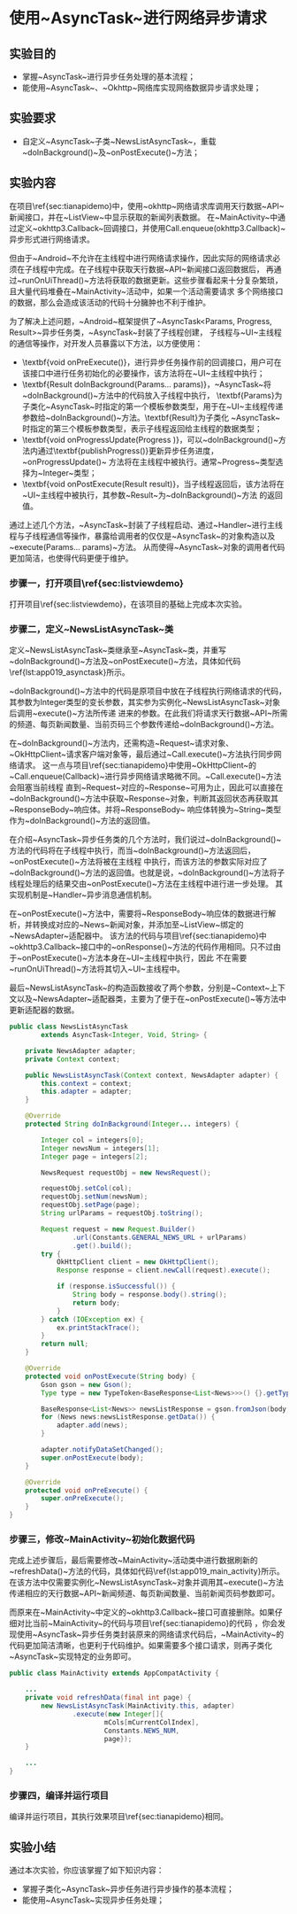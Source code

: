 
# 使用~AsyncTask~进行网络异步请求

## 实验目的
 *  掌握~AsyncTask~进行异步任务处理的基本流程；
 *  能使用~AsyncTask~、~Okhttp~网络库实现网络数据异步请求处理；
  
## 实验要求
 *  自定义~AsyncTask~子类~NewsListAsyncTask~，重载~doInBackground()~及~onPostExecute()~方法； 
   
## 实验内容

在项目\ref{sec:tianapidemo}中，使用~okhttp~网络请求库调用天行数据~API~新闻接口，并在~ListView~中显示获取的新闻列表数据。
在~MainActivity~中通过定义~okhttp3.Callback~回调接口，并使用Call.enqueue(okhttp3.Callback)~
异步形式进行网络请求。

但由于~Android~不允许在主线程中进行网络请求操作，因此实际的网络请求必须在子线程中完成。在子线程中获取天行数据~API~新闻接口返回数据后，
再通过~runOnUiThread()~方法将获取的数据更新。这些步骤看起来十分复杂繁琐，且大量代码堆叠在~MainActivity~活动中，如果一个活动需要请求
多个网络接口的数据，那么会造成该活动的代码十分臃肿也不利于维护。

为了解决上述问题，~Android~框架提供了~AsyncTask<Params, Progress, Result>~异步任务类，~AsyncTask~封装了子线程创建，
子线程与~UI~主线程的通信等操作，对开发人员暴露以下方法，以方便使用：
 *  \textbf{void onPreExecute()}，进行异步任务操作前的回调接口，用户可在该接口中进行任务初始化的必要操作，该方法将在~UI~主线程中执行；
 *  \textbf{Result doInBackground(Params... params)}，~AsyncTask~将~doInBackground()~方法中的代码放入子线程中执行，
    \textbf{Params}为子类化~AsyncTask~时指定的第一个模板参数类型，用于在~UI~主线程传递参数给~doInBackground()~方法。\textbf{Result}为子类化
    ~AsyncTask~时指定的第三个模板参数类型，表示子线程返回给主线程的数据类型；
 *  \textbf{void onProgressUpdate(Progress )}，可以~doInBackground()~方法内通过\textbf{publishProgress()}更新异步任务进度，~onProgressUpdate()~
    方法将在主线程中被执行。通常~Progress~类型选择为~Integer~类型；
 *  \textbf{void onPostExecute(Result result)}，当子线程返回后，该方法将在~UI~主线程中被执行，其参数~Result~为~doInBackground()~方法
    的返回值。

通过上述几个方法，~AsyncTask~封装了子线程启动、通过~Handler~进行主线程与子线程通信等操作，暴露给调用者的仅仅是~AsyncTask~的对象构造以及~execute(Params... params)~方法。
从而使得~AsyncTask~对象的调用者代码更加简洁，也使得代码更便于维护。

### 步骤一，打开项目\ref{sec:listviewdemo}
打开项目\ref{sec:listviewdemo}，在该项目的基础上完成本次实验。

### 步骤二，定义~NewsListAsyncTask~类
定义~NewsListAsyncTask~类继承至~AsyncTask~类，并重写~doInBackground()~方法及~onPostExecute()~方法，具体如代码\ref{lst:app019_asynctask}所示。

~doInBackground()~方法中的代码是原项目中放在子线程执行网络请求的代码，其参数为Integer类型的变长参数，其实参为实例化~NewsListAsyncTask~对象后调用~execute()~方法所传递
进来的参数。在此我们将请求天行数据~API~所需的频道、每页新闻数量、当前页码三个参数传递给~doInBackground()~方法。

在~doInBackground()~方法内，还需构造~Request~请求对象、~OkHttpClient~请求客户端对象等，最后通过~Call.execute()~方法执行同步网络请求。
这一点与项目\ref{sec:tianapidemo}中使用~OkHttpClient~的~Call.enqueue(Callback)~进行异步网络请求略微不同。~Call.execute()~方法会阻塞当前线程
直到~Request~对应的~Response~可用为止，因此可以直接在~doInBackground()~方法中获取~Response~对象，判断其返回状态再获取其~ResponseBody~响应体。并将~ResponseBody~
响应体转换为~String~类型作为~doInBackground()~方法的返回值。

在介绍~AsyncTask~异步任务类的几个方法时，我们说过~doInBackground()~方法的代码将在子线程中执行，而当~doInBackground()~方法返回后，~onPostExecute()~方法将被在主线程
中执行，而该方法的参数实际对应了~doInBackground()~方法的返回值。也就是说，~doInBackground()~方法将子线程处理后的结果交由~onPostExecute()~方法在主线程中进行进一步处理。
其实现机制是~Handler~异步消息通信机制。

在~onPostExecute()~方法中，需要将~ResponseBody~响应体的数据进行解析，并转换成对应的~News~新闻对象，并添加至~ListView~绑定的~NewsAdapter~适配器中。
该方法的代码与项目\ref{sec:tianapidemo}中~okhttp3.Callback~接口中的~onResponse()~方法的代码作用相同。只不过由于~onPostExecute()~方法本身在~UI~主线程中执行，因此
不在需要~runOnUiThread()~方法将其切入~UI~主线程中。

最后~NewsListAsyncTask~的构造函数接收了两个参数，分别是~Context~上下文以及~NewsAdapter~适配器类，主要为了便于在~onPostExecute()~等方法中更新适配器的数据。

```Java
public class NewsListAsyncTask 
        extends AsyncTask<Integer, Void, String> {

    private NewsAdapter adapter;
    private Context context;

    public NewsListAsyncTask(Context context, NewsAdapter adapter) {
        this.context = context;
        this.adapter = adapter;
    }

    @Override
    protected String doInBackground(Integer... integers) {

        Integer col = integers[0];
        Integer newsNum = integers[1];
        Integer page = integers[2];

        NewsRequest requestObj = new NewsRequest();

        requestObj.setCol(col);
        requestObj.setNum(newsNum);
        requestObj.setPage(page);
        String urlParams = requestObj.toString();

        Request request = new Request.Builder()
                .url(Constants.GENERAL_NEWS_URL + urlParams)
                .get().build();
        try {
            OkHttpClient client = new OkHttpClient();
            Response response = client.newCall(request).execute();

            if (response.isSuccessful()) {
                String body = response.body().string();
                return body;
            }
        } catch (IOException ex) {
            ex.printStackTrace();
        }
        return null;
    }

    @Override
    protected void onPostExecute(String body) {
        Gson gson = new Gson();
        Type type = new TypeToken<BaseResponse<List<News>>>() {}.getType();

        BaseResponse<List<News>> newsListResponse = gson.fromJson(body, type);
        for (News news:newsListResponse.getData()) {
            adapter.add(news);
        }

        adapter.notifyDataSetChanged();
        super.onPostExecute(body);
    }

    @Override
    protected void onPreExecute() {
        super.onPreExecute();
    }
}
``` 

### 步骤三，修改~MainActivity~初始化数据代码
完成上述步骤后，最后需要修改~MainActivity~活动类中进行数据刷新的~refreshData()~方法的代码，具体如代码\ref{lst:app019_main_activity}所示。
在该方法中仅需要实例化~NewsListAsyncTask~对象并调用其~execute()~方法传递相应的天行数据~API~新闻频道、每页新闻数量、当前新闻页码参数即可。

而原来在~MainActivity~中定义的~okhttp3.Callback~接口可直接删除。如果仔细对比当前~MainActivity~的代码与项目\ref{sec:tianapidemo}的代码
，你会发现使用~AsyncTask~异步任务类封装原来的网络请求代码后，~MainActivity~的代码更加简洁清晰，也更利于代码维护。如果需要多个接口请求，则再子类化
~AsyncTask~实现特定的业务即可。

```Java
public class MainActivity extends AppCompatActivity {

    ...
    private void refreshData(final int page) {
        new NewsListAsyncTask(MainActivity.this, adapter)
                .execute(new Integer[]{
                        mCols[mCurrentColIndex],
                        Constants.NEWS_NUM,
                        page});
    }

    ...
}

``` 


### 步骤四，编译并运行项目
编译并运行项目，其执行效果项目\ref{sec:tianapidemo}相同。

## 实验小结
通过本次实验，你应该掌握了如下知识内容：
*  掌握子类化~AsyncTask~异步任务进行异步操作的基本流程；
*  能使用~AsyncTask~实现异步任务处理；

